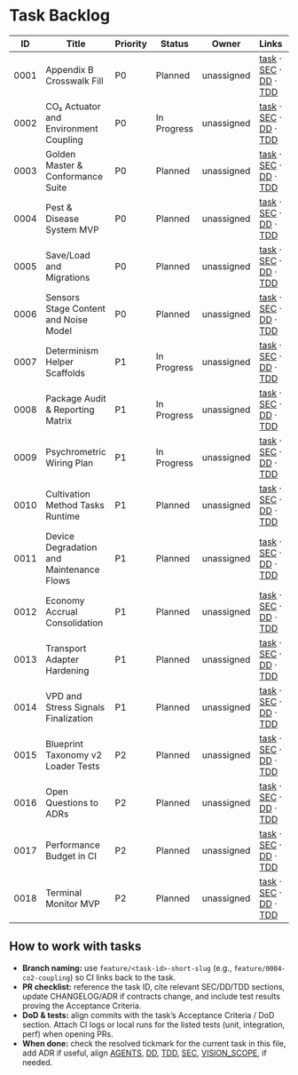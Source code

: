 # Task Backlog

| ID   | Title | Priority | Status | Owner | Links | Resolved |
| ---- | ----- | -------- | ------ | ----- | ----- | -------- |
| 0001 | Appendix B Crosswalk Fill | P0 | Planned | unassigned | [task](./0001-appendix-b-crosswalk-fill.md) · [SEC](../SEC.md) · [DD](../DD.md) · [TDD](../TDD.md) | [x] |
| 0002 | CO₂ Actuator and Environment Coupling | P0 | In Progress | unassigned | [task](./0002-co2-actuator-and-environment-coupling.md) · [SEC](../SEC.md) · [DD](../DD.md) · [TDD](../TDD.md) | [ ] |
| 0003 | Golden Master & Conformance Suite | P0 | Planned | unassigned | [task](./0003-golden-master-conformance-suite.md) · [SEC](../SEC.md) · [DD](../DD.md) · [TDD](../TDD.md) | [ ] |
| 0004 | Pest & Disease System MVP | P0 | Planned | unassigned | [task](./0004-pest-disease-system-mvp.md) · [SEC](../SEC.md) · [DD](../DD.md) · [TDD](../TDD.md) | [ ] |
| 0005 | Save/Load and Migrations | P0 | Planned | unassigned | [task](./0005-save-load-and-migrations.md) · [SEC](../SEC.md) · [DD](../DD.md) · [TDD](../TDD.md) | [ ] |
| 0006 | Sensors Stage Content and Noise Model | P0 | Planned | unassigned | [task](./0006-sensors-stage-content-and-noise-model.md) · [SEC](../SEC.md) · [DD](../DD.md) · [TDD](../TDD.md) | [ ] |
| 0007 | Determinism Helper Scaffolds | P1 | In Progress | unassigned | [task](./0007-determinism-helper-scaffolds.md) · [SEC](../SEC.md) · [DD](../DD.md) · [TDD](../TDD.md) | [ ] |
| 0008 | Package Audit & Reporting Matrix | P1 | In Progress | unassigned | [task](./0008-package-audit-reporting-matrix.md) · [SEC](../SEC.md) · [DD](../DD.md) · [TDD](../TDD.md) | [ ] |
| 0009 | Psychrometric Wiring Plan | P1 | In Progress | unassigned | [task](./0009-psychrometric-wiring-plan.md) · [SEC](../SEC.md) · [DD](../DD.md) · [TDD](../TDD.md) | [ ] |
| 0010 | Cultivation Method Tasks Runtime | P1 | Planned | unassigned | [task](./0010-cultivation-method-tasks-runtime.md) · [SEC](../SEC.md) · [DD](../DD.md) · [TDD](../TDD.md) | [ ] |
| 0011 | Device Degradation and Maintenance Flows | P1 | Planned | unassigned | [task](./0011-device-degradation-and-maintenance-flows.md) · [SEC](../SEC.md) · [DD](../DD.md) · [TDD](../TDD.md) | [ ] |
| 0012 | Economy Accrual Consolidation | P1 | Planned | unassigned | [task](./0012-economy-accrual-consolidation.md) · [SEC](../SEC.md) · [DD](../DD.md) · [TDD](../TDD.md) | [ ] |
| 0013 | Transport Adapter Hardening | P1 | Planned | unassigned | [task](./0013-transport-adapter-hardening.md) · [SEC](../SEC.md) · [DD](../DD.md) · [TDD](../TDD.md) | [ ] |
| 0014 | VPD and Stress Signals Finalization | P1 | Planned | unassigned | [task](./0014-vpd-and-stress-signals-finalization.md) · [SEC](../SEC.md) · [DD](../DD.md) · [TDD](../TDD.md) | [ ] |
| 0015 | Blueprint Taxonomy v2 Loader Tests | P2 | Planned | unassigned | [task](./0015-blueprint-taxonomy-v2-loader-tests.md) · [SEC](../SEC.md) · [DD](../DD.md) · [TDD](../TDD.md) | [ ] |
| 0016 | Open Questions to ADRs | P2 | Planned | unassigned | [task](./0016-open-questions-to-adrs.md) · [SEC](../SEC.md) · [DD](../DD.md) · [TDD](../TDD.md) | [ ] |
| 0017 | Performance Budget in CI | P2 | Planned | unassigned | [task](./0017-performance-budget-in-ci.md) · [SEC](../SEC.md) · [DD](../DD.md) · [TDD](../TDD.md) | [ ] |
| 0018 | Terminal Monitor MVP | P2 | Planned | unassigned | [task](./0018-terminal-monitor-mvp.md) · [SEC](../SEC.md) · [DD](../DD.md) · [TDD](../TDD.md) | [ ] |

## How to work with tasks
- **Branch naming:** use `feature/<task-id>-short-slug` (e.g., `feature/0004-co2-coupling`) so CI links back to the task.
- **PR checklist:** reference the task ID, cite relevant SEC/DD/TDD sections, update CHANGELOG/ADR if contracts change, and include test results proving the Acceptance Criteria.
- **DoD & tests:** align commits with the task’s Acceptance Criteria / DoD section. Attach CI logs or local runs for the listed tests (unit, integration, perf) when opening PRs.
- **When done:** check the resolved tickmark for the current task in this file, add ADR if useful, align [AGENTS](../../AGENTS.md), [DD](../DD.md), [TDD](../TDD.md), [SEC](../SEC.md), [VISION_SCOPE](../VISION_SCOPE.md), if needed.
